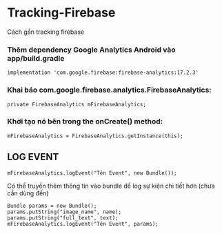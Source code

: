 # Tracking-Firebase
Cách gắn tracking firebase

### Thêm dependency Google Analytics Android vào app/build.gradle
```
implementation 'com.google.firebase:firebase-analytics:17.2.3'
```

### Khai báo com.google.firebase.analytics.FirebaseAnalytics:
```
private FirebaseAnalytics mFirebaseAnalytics;
```

### Khởi tạo nó bên trong the onCreate() method:
```
mFirebaseAnalytics = FirebaseAnalytics.getInstance(this);
```

## LOG EVENT
```
mFirebaseAnalytics.logEvent("Tên Event", new Bundle());
```

Có thể truyền thêm thông tin vào bundle để log sự kiện chi tiết hơn (chưa cần dùng đến)
```
Bundle params = new Bundle();
params.putString("image_name", name);
params.putString("full_text", text);
mFirebaseAnalytics.logEvent("Tên Event", params);
```
